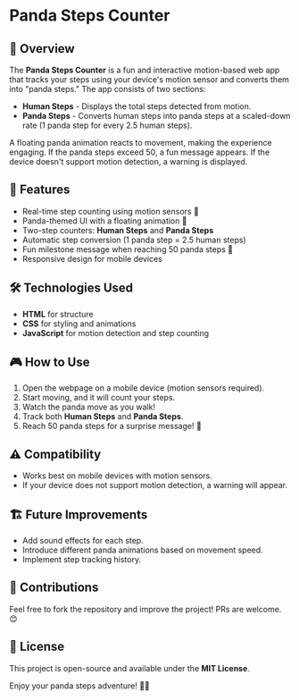 # Panda Steps Counter

## 📌 Overview
The **Panda Steps Counter** is a fun and interactive motion-based web app that tracks your steps using your device's motion sensor and converts them into "panda steps." The app consists of two sections:
- **Human Steps** - Displays the total steps detected from motion.
- **Panda Steps** - Converts human steps into panda steps at a scaled-down rate (1 panda step for every 2.5 human steps).

A floating panda animation reacts to movement, making the experience engaging. If the panda steps exceed 50, a fun message appears. If the device doesn't support motion detection, a warning is displayed.

## 🚀 Features
- Real-time step counting using motion sensors 📱
- Panda-themed UI with a floating animation 🐼
- Two-step counters: **Human Steps** and **Panda Steps**
- Automatic step conversion (1 panda step = 2.5 human steps)
- Fun milestone message when reaching 50 panda steps 🌳
- Responsive design for mobile devices

## 🛠️ Technologies Used
- **HTML** for structure
- **CSS** for styling and animations
- **JavaScript** for motion detection and step counting


## 🎮 How to Use
1. Open the webpage on a mobile device (motion sensors required).
2. Start moving, and it will count your steps.
3. Watch the panda move as you walk!
4. Track both **Human Steps** and **Panda Steps**.
5. Reach 50 panda steps for a surprise message! 🎉

## ⚠️ Compatibility
- Works best on mobile devices with motion sensors.
- If your device does not support motion detection, a warning will appear.

## 🏗️ Future Improvements
- Add sound effects for each step.
- Introduce different panda animations based on movement speed.
- Implement step tracking history.

## 🤝 Contributions
Feel free to fork the repository and improve the project! PRs are welcome. 😊

## 📄 License
This project is open-source and available under the **MIT License**.

Enjoy your panda steps adventure! 🐾🎉

